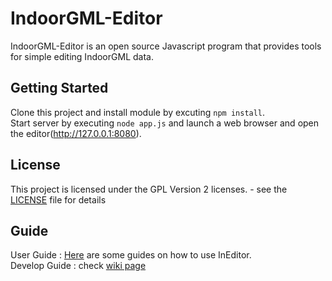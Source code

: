 IndoorGML-Editor
=============

IndoorGML-Editor is an open source Javascript program that provides tools for simple editing IndoorGML data.


## Getting Started
Clone this project and install module by excuting `npm install`.<br>
Start server by executing `node app.js` and launch a web browser and open the editor(http://127.0.0.1:8080).

## License
This project is licensed under the GPL Version 2 licenses. - see the [LICENSE](https://github.com/STEMLab/IndoorGML-Editor/blob/master/LICENSE) file for details

## Guide
User Guide : [Here](https://github.com/STEMLab/InEditor/blob/master/Guide/UserGuide/Index.md) are some guides on how to use InEditor.<br>
Develop Guide : check [wiki page](https://github.com/STEMLab/InEditor/wiki)
